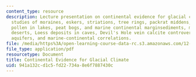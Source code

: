 ```yaml
---
content_type: resource
description: Lecture presentation on continental evidence for glacial climate. Includes
  studies of moraines, eskers, striations, tree rings, packrat middens, beetle remains,
  pollen in lakes, peat bogs, and marine continental marginsediments, modern dune
  deserts, Loess deposits in caves, Devil's Hole vein calcite controversy, groundwater
  aquifers, and marine-continental correlations.
file: /media/https%3A/open-learning-course-data-rc.s3.amazonaws.com/12-740-paleoceanography-spring-2008/941a132cd1c5fd22734a8e6f7887430c_lec11_slide.pdf
file_type: application/pdf
resourcetype: Document
title: Continental Evidence for Glacial Climate
uid: 941a132c-d1c5-fd22-734a-8e6f7887430c
---
```

